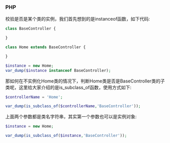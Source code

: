 ### PHP
校验是否是某个类的实例，我们首先想到的是instanceof函数，如下代码:
```php
class BaseController {

}

class Home extends BaseController {

}

$instance = new Home;
var_dump($instance instanceof BaseController);
```

那如何在不实例化Home类的情况下，判断Home类是否是BaseController类的子类呢，这里给大家介绍的是is_subclass_of函数，使用方式如下:
```php
$controllerName = 'Home';

var_dump(is_subclass_of($controllerName,'BaseController'));
```
上面两个参数都是类名字符串，其实第一个参数也可以是实例对象:
```php
$instance = new Home;

var_dump(is_subclass_of($instance,'BaseController'));
```